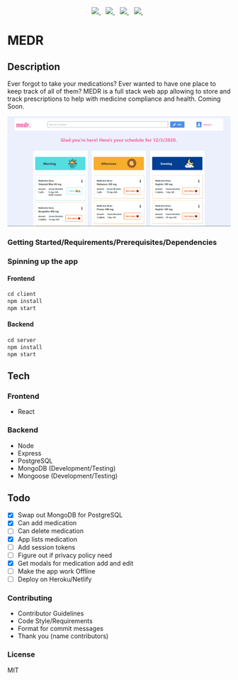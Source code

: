 <!--!TODO: README needs edits-->
<p align='center'>
  <a href="#">
    <img src="https://img.shields.io/badge/React-20232A?style=for-the-badge&logo=react&logoColor=61DAFB" />    
  </a>&nbsp;&nbsp;
  <a href="#">
    <img src="https://img.shields.io/badge/PostgreSQL-316192?style=for-the-badge&logo=postgresql&logoColor=white" />
  </a>&nbsp;&nbsp;
    <a href="#">
    <img src="https://img.shields.io/badge/Express.js-404D59?style=for-the-badge" />
  </a>&nbsp;&nbsp;
    <a href="#">
    <img src="https://img.shields.io/badge/Node.js-43853D?style=for-the-badge&logo=node.js&logoColor=white" />
  </a>&nbsp;&nbsp;
</p>

# MEDR

## Description

Ever forgot to take your medications? Ever wanted to have one place to keep track of all of them? MEDR is a full stack web app allowing to store and track prescriptions to help with medicine compliance and health. Coming Soon.

![main ui](./readmepics/mainUI.png)

### Getting Started/Requirements/Prerequisites/Dependencies

### Spinning up the app
#### Frontend
```
cd client
npm install
npm start
```

#### Backend

```
cd server
npm install
npm start
```

## Tech

### Frontend

- React

### Backend

- Node
- Express
- PostgreSQL
- MongoDB (Development/Testing)
- Mongoose (Development/Testing)

## Todo

- [x] Swap out MongoDB for PostgreSQL
- [x] Can add medication
- [ ] Can delete medication
- [x] App lists medication
- [ ] Add session tokens
- [ ] Figure out if privacy policy need
- [x] Get modals for medication add and edit
- [ ] Make the app work Offline
- [ ] Deploy on Heroku/Netlify

### Contributing

- Contributor Guidelines
- Code Style/Requirements
- Format for commit messages
- Thank you (name contributors)

### License

MIT

